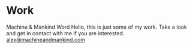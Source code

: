# Work
Machine &amp; Mankind Word
Hello, this is just some of my work. Take a look and get in contact with me if you are interested. 
alex@machineandmankind.com
